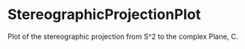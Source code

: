 # StereographicProjectionPlot
Plot of the stereographic projection from S^2 to the complex Plane, C.
